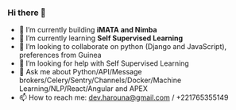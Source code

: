 ### Hi there 👋

<!--
**hadpro24/hadpro24** is a ✨ _special_ ✨ repository because its `README.md` (this file) appears on your GitHub profile.

Here are some ideas to get you started:

- 🔭 I’m currently working on ...
- 🌱 I’m currently learning ...
- 👯 I’m looking to collaborate on ...
- 🤔 I’m looking for help with ...
- 💬 Ask me about ...
- 📫 How to reach me: ...
- 😄 Pronouns: ...
- ⚡ Fun fact: ...
 [![Top Langs](https://github-readme-stats.vercel.app/api/top-langs/?username=hadpro24)](https://github.com/anuraghazra/github-readme-stats)
-->

- 🔭 I’m currently building **iMATA and Nimba** 
- 🌱 I’m currently learning **Self Supervised Learning**
- 👯 I’m looking to collaborate on python (Django and JavaScript), preferences from Guinea
- 🤔 I’m looking for help with Self Supervised Learning
- 💬 Ask me about Python/API/Message brokers/Celery/Sentry/Channels/Docker/Machine Learning/NLP/React/Angular and APEX
- 📫 How to reach me: dev.harouna@gmail.com / +221765355149

<!--
 ![Harouna's github stats](https://github-readme-stats.vercel.app/api?username=hadpro24&show_icons=true&theme=radical)
 -->


